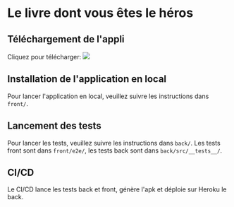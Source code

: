 # Le livre dont vous êtes le héros

## Téléchargement de l'appli

Cliquez pour télécharger: [![](https://gitlab.ensimag.fr/webmobile/isi2a/projet_web_acol/g1/Projet_blasiakq_cerveaun_clauzond_elhajlah_vilminoa/-/jobs/artifacts/master/raw/download-apk.svg?job=badging)](https://gitlab.ensimag.fr/webmobile/isi2a/projet_web_acol/g1/Projet_blasiakq_cerveaun_clauzond_elhajlah_vilminoa/-/jobs/artifacts/master/raw/front/android/app/build/outputs/apk/release/app-release.apk?job=testing_frontend)

## Installation de l'application en local

Pour lancer l'application en local, veuillez suivre les instructions dans `front/`.

## Lancement des tests

Pour lancer les tests, veuillez suivre les instructions dans `back/`.
Les tests front sont dans `front/e2e/`, les tests back sont dans `back/src/__tests__/`.

## CI/CD

Le CI/CD lance les tests back et front, génère l'apk et déploie sur Heroku le back.
